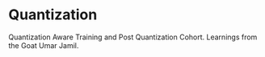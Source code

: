 # Quantization
Quantization Aware Training and Post Quantization Cohort. Learnings from the Goat Umar Jamil.
